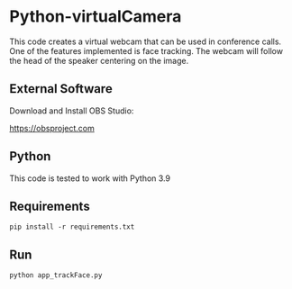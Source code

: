 # Python-virtualCamera
This code creates a virtual webcam that can be used in conference calls. One of the features implemented is face tracking. The webcam will follow the head of the speaker centering on the image.

## External Software

Download and Install OBS Studio:

https://obsproject.com

## Python

This code is tested to work with Python 3.9

## Requirements

```
pip install -r requirements.txt
```

## Run

```
python app_trackFace.py
```
